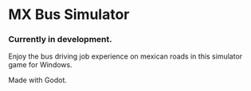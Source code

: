 # MX Bus Simulator

### Currently in development.

Enjoy the bus driving job experience on mexican roads in this simulator game for Windows.

Made with Godot.
